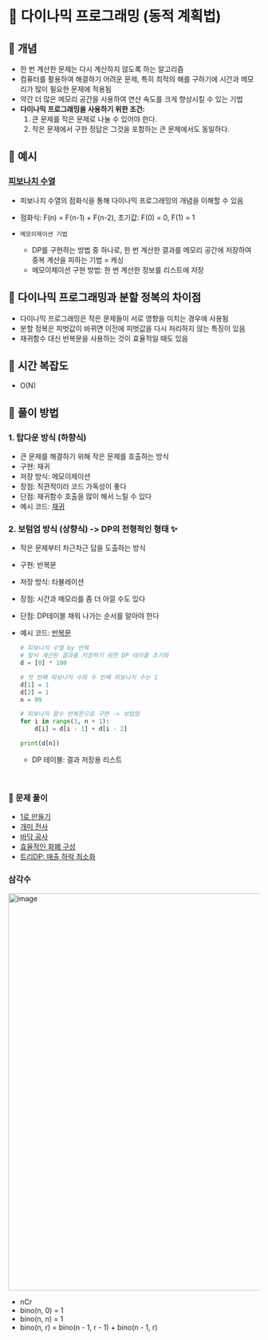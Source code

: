 # 📑 다이나믹 프로그래밍 (동적 계획법)

## 📍 개념

- 한 번 계산한 문제는 다시 계산하지 않도록 하는 알고리즘
- 컴퓨터를 활용하여 해결하기 어려운 문제, 특히 최적의 해를 구하기에 시간과 메모리가 많이 필요한 문제에 적용됨
- 약간 더 많은 메모리 공간을 사용하여 연산 속도를 크게 향상시킬 수 있는 기법
- **다이나믹 프로그래밍을 사용하기 위한 조건:**
  1. 큰 문제를 작은 문제로 나눌 수 있어야 한다.
  2. 작은 문제에서 구한 정답은 그것을 포함하는 큰 문제에서도 동일하다.

## 📍 예시

### [피보나치 수열](/python/이코테/dp/8-2.py)

- 피보나치 수열의 점화식을 통해 다이나믹 프로그래밍의 개념을 이해할 수 있음
- 점화식: F(n) = F(n-1) + F(n-2), 초기값: F(0) = 0, F(1) = 1

- `메모이제이션 기법`

  - DP를 구현하는 방법 중 하나로, 한 번 계산한 결과를 메모리 공간에 저장하여 중복 계산을 피하는 기법 = 캐싱
  - 메모이제이션 구현 방법: 한 번 계산한 정보를 리스트에 저장

## 📍 다이나믹 프로그래밍과 분할 정복의 차이점

- 다이나믹 프로그래밍은 작은 문제들이 서로 영향을 미치는 경우에 사용됨
- 분할 정복은 피벗값이 바뀌면 이전에 피벗값을 다시 처리하지 않는 특징이 있음
- 재귀함수 대신 반복문을 사용하는 것이 효율적일 때도 있음

## 📍 시간 복잡도

- O(N)

## 📍 풀이 방법

### 1. 탑다운 방식 (하향식)

- 큰 문제를 해결하기 위해 작은 문제를 호출하는 방식
- 구현: 재귀
- 저장 방식: 메모이제이션
- 장점: 직관적이라 코드 가독성이 좋다
- 단점: 재귀함수 호출을 많이 해서 느릴 수 있다
- 예시 코드: [재귀](/python/이코테/dp/8-3.py)

### 2. 보텀업 방식 (상향식) -> DP의 전형적인 형태 ✨

- 작은 문제부터 차근차근 답을 도출하는 방식
- 구현: 반복문
- 저장 방식: 타뷸레이션
- 장점: 시간과 메모리를 좀 더 아낄 수도 있다
- 단점: DP테이블 채워 나가는 순서를 알아야 한다
- 예시 코드: [반복문](/python/이코테/dp/8-4.py)

  ```py
  # 피보나치 수열 by 반복
  # 앞서 계산된 결과를 저장하기 위한 DP 테이블 초기화
  d = [0] * 100

  # 첫 번째 피보나치 수와 두 번째 피보나치 수는 1
  d[1] = 1
  d[2] = 1
  n = 99

  # 피보나치 함수 반복문으로 구현 -> 보텀엄
  for i in range(3, n + 1):
      d[i] = d[i - 1] + d[i - 2]

  print(d[n])
  ```

  - DP 테이블: 결과 저장용 리스트

<br />

### 🫧 문제 풀이

- [1로 만들기](/python/이코테/dp/8-5.py)
- [개미 전사](/python/이코테/dp/8-6.py)
- [바닥 공사](/python/이코테/dp/8-7.py)
- [효율적인 화폐 구성](/python/이코테/dp/8-8.py)
- [트리DP: 매출 하락 최소화](./python/pro72416.md)

### 삼각수

<img width="795" alt="image" src="https://github.com/yeonju0110/algorithm-study/assets/97719273/afd7676d-deef-486a-937b-ad16545ef85f">

- nCr
- bino(n, 0) = 1
- bino(n, n) = 1
- bino(n, r) = bino(n - 1, r - 1) + bino(n - 1, r)
